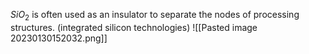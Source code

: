 $SiO_{2}$ is often used as an insulator to separate the nodes of processing structures. (integrated silicon technologies)
![[Pasted image 20230130152032.png]]